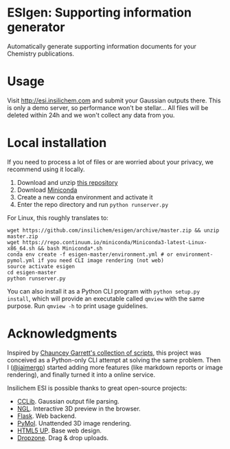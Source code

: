 # ESIgen: Supporting information generator

Automatically generate supporting information documents for your Chemistry publications.

# Usage

Visit http://esi.insilichem.com and submit your Gaussian outputs there. This is only a demo server, so performance won't be stellar... All files will be deleted within 24h and we won't collect any data from you.

# Local installation

If you need to process a lot of files or are worried about your privacy, we recommend using it locally.

1. Download and unzip [this repository](https://github.com/insilichem/esigen)
2. Download [Miniconda](https://conda.io/miniconda.html)
3. Create a new conda environment and activate it
4. Enter the repo directory and run `python runserver.py`

For Linux, this roughly translates to:

```
wget https://github.com/insilichem/esigen/archive/master.zip && unzip master.zip
wget https://repo.continuum.io/miniconda/Miniconda3-latest-Linux-x86_64.sh && bash Miniconda*.sh
conda env create -f esigen-master/environment.yml # or environment-pymol.yml if you need CLI image rendering (not web)
source activate esigen
cd esigen-master
python runserver.py
```

You can also install it as a Python CLI program with `python setup.py install`, which will provide an executable called `qmview` with the same purpose. Run `qmview -h` to print usage guidelines.


# Acknowledgments

Inspired by [Chauncey Garrett's collection of scripts](https://github.com/chauncey-garrett/gaussian-tools), this project was conceived as a Python-only CLI attempt at solving the same problem. Then I ([@jaimergp](https://github.com/jaimergp/)) started adding more features (like markdown reports or image rendering), and finally turned it into a online service.

Insilichem ESI is possible thanks to great open-source projects:

- [CCLib](https://github.com/cclib/cclib). Gaussian output file parsing.
- [NGL](https://github.com/arose/ngl). Interactive 3D preview in the browser.
- [Flask](https://github.com/pallets/flask). Web backend.
- [PyMol](https://sourceforge.net/projects/pymol/). Unattended 3D image rendering.
- [HTML5 UP](https://html5up.net/). Base web design.
- [Dropzone](https://github.com/enyo/dropzone). Drag & drop uploads.